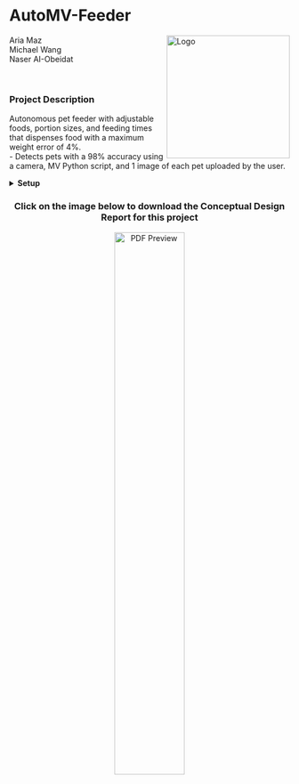 # AutoMV-Feeder

<a href="https://github.com/AriaMaz">
    <img src="https://github.com/AriaMaz/AutoMV-Feeder/assets/102880878/86fe70b0-b34b-4a8c-a58d-2db2228b5730" align="right" width="221" alt="Logo">
</a>

Aria Maz <br>
Michael Wang <br> 
Naser AI-Obeidat <br>
<p><p>
<br>

<h3 align="left">Project Description</h3>
Autonomous pet feeder with adjustable foods, portion sizes, and feeding times that dispenses food with a maximum weight error of 4%. <br>
- Detects pets with a 98% accuracy using a camera, MV Python script, and 1 image of each pet uploaded by the user.
  
<p></p>
<details>
<summary style="font-weight:bold;">Setup</summary>
To use this model, run the following command in your terminal based on your operating system below. Creating a virtual environment and downloading the required package managers, interpreters, and libraries is recommended.


#### MacOS

```html
<p>/bin/bash -c "$(curl -fsSL https://raw.githubusercontent.com/Homebrew/install/HEAD/install.sh)" && brew install python3 arduino && mkdir PetFeederProject && cd PetFeederProject && python3 -m venv PetFeederEnv && source PetFeederEnv/bin/activate && pip install opencv-python pyserial</p>
```

#### Windows

```html
<p>mkdir PetFeederProject; cd PetFeederProject; python -m venv PetFeederEnv; .\PetFeederEnv\Scripts\Activate; pip install opencv-python pyserial; choco install arduino</p>
```

#### Linux

```html
<p>sudo apt update && sudo apt install python3-venv python3-pip arduino && mkdir PetFeederProject && cd PetFeederProject && python3 -m venv PetFeederEnv && source PetFeederEnv/bin/activate && pip install opencv-python pyserial</p>
```
  </details>
<h3 align="center">Click on the image below to download the Conceptual Design Report for this project</h3>
<div align="center">
    <a href="https://github.com/AriaMaz/AutoCV-Feeder/files/13792210/AutoCVFConseptualDesignReport.pdf">
        <img src="https://github.com/AriaMaz/AutoCV-Feeder/assets/102880878/04036711-16f3-4a5e-beeb-06f84ab2e938" width="50%" alt="PDF Preview">
    </a>
</div>
